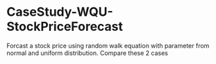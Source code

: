 # CaseStudy-WQU-StockPriceForecast
Forcast a stock price using random walk equation with parameter from normal and uniform distribution. Compare these 2 cases
